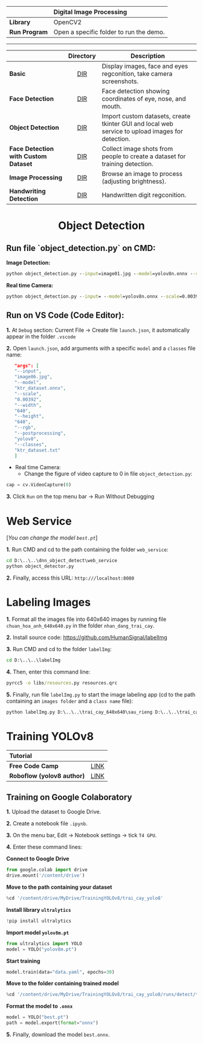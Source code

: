 |                 | Digital Image Processing                |
| :-------------- | :-------------------------------------- |
| **Library**     | OpenCV2                                 |
| **Run Program** | Open a specific folder to run the demo. |

---

|                                        |                                                  Directory                                                  | Description                                                                                      |
| :------------------------------------- | :---------------------------------------------------------------------------------------------------------: | ------------------------------------------------------------------------------------------------ |
| **Basic**                              |            [DIR](https://github.com/kaytervn/Digital-Image-Processing-Practice/tree/main/co_ban)            | Display images, face and eyes regconition, take camera screenshots.                              |
| **Face Detection**                     |       [DIR](https://github.com/kaytervn/Digital-Image-Processing-Practice/tree/main/dnn_face_detect)        | Face detection showing coordinates of eye, nose, and mouth.                                      |
| **Object Detection**                   |      [DIR](https://github.com/kaytervn/Digital-Image-Processing-Practice/tree/main/dnn_object_detect)       | Import custom datasets, create tkinter GUI and local web service to upload images for detection. |
| **Face Detection with Custom Dataset** |   [DIR](https://github.com/kaytervn/Digital-Image-Processing-Practice/tree/main/nhan_dang_khuon_mat_onnx)   | Collect image shots from people to create a dataset for training detection.                      |
| **Image Processing**                   |          [DIR](https://github.com/kaytervn/Digital-Image-Processing-Practice/tree/main/xu_ly_anh)           | Browse an image to process (adjusting brightness).                                               |
| **Handwriting Detection**              | [DIR](https://github.com/kaytervn/Digital-Image-Processing-Practice/tree/main/nhan_dang_chu_viet_tay_mnist) | Handwritten digit regconition.                                                                   |

<h1 align="center">Object Detection</h1>

<h2>Run file `object_detection.py` on CMD:</h2>

**Image Detection:**

```cmd
python object_detection.py --input=image01.jpg --model=yolov8n.onnx --scale=0.00392 --width=640 --height=640 --rgb --postprocessing=yolov8 --classes=object_detection_classes_yolo.txt
```

**Real time Camera:**

```cmd
python object_detection.py --input= --model=yolov8n.onnx --scale=0.00392 --width=640 --height=640 --rgb --postprocessing=yolov8 --classes=object_detection_classes_yolo.txt
```

<h2>Run on VS Code (Code Editor):</h2>

**1.** At `Debug` section: Current File -> Create file `launch.json`, it automatically appear in the folder `.vscode`

**2.** Open `launch.json`, add arguments with a specific `model` and a `classes` file name:

```json
   "args": [
   "--input",
   "image06.jpg",
   "--model",
   "ktr_dataset.onnx",
   "--scale",
   "0.00392",
   "--width",
   "640",
   "--height",
   "640",
   "--rgb",
   "--postprocessing",
   "yolov8",
   "--classes",
   "ktr_dataset.txt"
   ]
```

- Real time Camera:
  - Change the figure of video capture to 0 in file `object_detection.py`:

```py
cap = cv.VideoCapture(0)
```

**3.** Click `Run` on the top menu bar -> Run Without Debugging

<h1>Web Service</h1>

[<i>You can change the model `best.pt`</i>]

**1.** Run CMD and cd to the path containing the folder `web_service`:

```cmd
cd D:\..\..\dnn_object_detect\web_service
python object_detector.py
```

**2.** Finally, access this URL: `http:///localhost:8080`

<h1>Labeling Images</h1>

**1.** Format all the images file into 640x640 images by running file `chuan_hoa_anh_640x640.py` in the folder `nhan_dang_trai_cay`.

**2.** Install source code: https://github.com/HumanSignal/labelImg

**3.** Run CMD and cd to the folder `labelImg`:

```cmd
cd D:\..\..\labelImg
```

**4.** Then, enter this command line:

```cmd
pyrcc5 -o libs/resources.py resources.qrc
```

**5.** Finally, run file `labelImg.py` to start the image labeling app (cd to the path containing an `images folder` and a `class name` file):

```cmd
python labelImg.py D:\..\..\trai_cay_640x640\sau_rieng D:\..\..\trai_cay.txt
```

<h1>Training YOLOv8</h1>

| Tutorial                     |                                                                                                                                                                        |
| :--------------------------- | :--------------------------------------------------------------------------------------------------------------------------------------------------------------------- |
| **Free Code Camp**           | [LINK](https://www.freecodecamp.org/news/how-to-detect-objects-in-images-using-yolov8/)                                                                                |
| **Roboflow (yolov8 author)** | [LINK](https://colab.research.google.com/github/roboflow-ai/notebooks/blob/main/notebooks/train-yolov8-object-detection-on-custom-dataset.ipynb#scrollTo=FyRdDYkqAKN4) |

<h2>Training on Google Colaboratory</h2>

**1.** Upload the dataset to Google Drive.

**2.** Create a notebook file `.ipynb`.

**3.** On the menu bar, Edit -> Notebook settings -> tick `T4 GPU`.

**4.** Enter these command lines:

**Connect to Google Drive**

```py
from google.colab import drive
drive.mount('/content/drive')
```

**Move to the path containing your dataset**

```py
%cd '/content/drive/MyDrive/TrainingYOLOv8/trai_cay_yolo8'
```

**Install library `ultralytics`**

```py
!pip install ultralytics
```

**Import model `yolov8m.pt`**

```py
from ultralytics import YOLO
model = YOLO("yolov8m.pt")
```

**Start training**

```py
model.train(data="data.yaml", epochs=30)
```

**Move to the folder containing trained model**

```py
%cd '/content/drive/MyDrive/TrainingYOLOv8/trai_cay_yolo8/runs/detect/train2/weights'
```

**Format the model to `.onnx`**

```py
model = YOLO("best.pt")
path = model.export(format="onnx")
```

**5.** Finally, download the model `best.onnx`.
